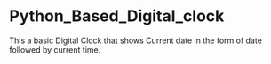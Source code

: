 # Python_Based_Digital_clock
This a basic Digital Clock that shows Current date in the form of date followed by current time.  
